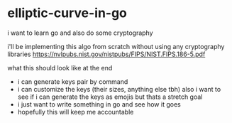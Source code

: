 # elliptic-curve-in-go

i want to learn go and also do some cryptography

i'll be implementing this algo from scratch without using any cryptography libraries https://nvlpubs.nist.gov/nistpubs/FIPS/NIST.FIPS.186-5.pdf

what this should look like at the end

- i can generate keys pair by command
- i can customize the keys (their sizes, anything else tbh) also i want to see if i can generate the keys as emojis but thats a stretch goal
- i just want to write something in go and see how it goes
- hopefully this will keep me accountable
